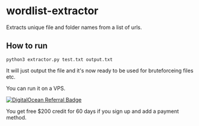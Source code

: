 # wordlist-extractor
Extracts unique file and folder names from a list of urls.

How to run
---

```python3 extractor.py test.txt output.txt```

It will just output the file and it's now ready to be used for bruteforceing files etc.


You can run it on a VPS.

[![DigitalOcean Referral Badge](https://web-platforms.sfo2.cdn.digitaloceanspaces.com/WWW/Badge%203.svg)](https://www.digitalocean.com/?refcode=e22bbff5f6f1&utm_campaign=Referral_Invite&utm_medium=Referral_Program&utm_source=badge)

You get free $200 credit for 60 days if you sign up and add a payment method.
